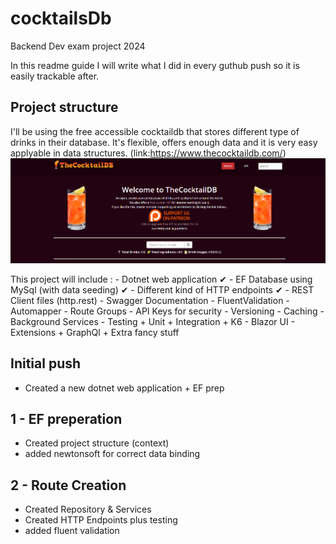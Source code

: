 # cocktailsDb
Backend Dev exam project 2024

In this readme guide I will write what I did in every guthub push so it is easily trackable after.


## Project structure 

I'll be using the free accessible cocktaildb that stores different type of drinks in their database. It's flexible, offers enough data and it is very easy applyable in data structures. (link:https://www.thecocktaildb.com/)![homepage](image.png)

This project will include :
    - Dotnet web application ✔
    - EF Database using MySql (with data seeding) ✔
    - Different kind of HTTP endpoints ✔
    - REST Client files (http.rest)
    - Swagger Documentation
    - FluentValidation
    - Automapper
    - Route Groups
    - API Keys for security
    - Versioning
    - Caching
    - Background Services
    - Testing
        + Unit 
        + Integration 
        + K6
    - Blazor UI
    - Extensions
        + GraphQl
        + Extra fancy stuff
    


## Initial push
- Created a new dotnet web application + EF prep 

## 1 -  EF preperation
 - Created project structure (context)
 - added newtonsoft for correct data binding

## 2 - Route Creation
- Created Repository & Services
- Created HTTP Endpoints plus testing
- added fluent validation
